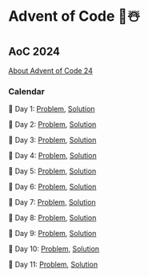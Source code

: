 # Advent of Code 🎄☃️

## AoC 2024
[About Advent of Code 24](https://adventofcode.com/2024/about)

### Calendar

📅 Day 1: [Problem](https://adventofcode.com/2024/day/1), [Solution](2024/tor_1/tor.py) 

📅 Day 2: [Problem](https://adventofcode.com/2024/day/2), [Solution](2024/tor_2/tor.py)

📅 Day 3: [Problem](https://adventofcode.com/2024/day/3), [Solution](2024/tor_3/tor.py)

📅 Day 4: [Problem](https://adventofcode.com/2024/day/4), [Solution](2024/tor_4/tor.py)

📅 Day 5: [Problem](https://adventofcode.com/2024/day/5), [Solution](2024/tor_5/tor.py)

📅 Day 6: [Problem](https://adventofcode.com/2024/day/6), [Solution](2024/tor_6/tor.py)

📅 Day 7: [Problem](https://adventofcode.com/2024/day/7), [Solution](2024/tor_7/tor.py)

📅 Day 8: [Problem](https://adventofcode.com/2024/day/8), [Solution](2024/tor_8/tor.py)

📅 Day 9: [Problem](https://adventofcode.com/2024/day/9), [Solution](2024/tor_9/tor.py)

📅 Day 10: [Problem](https://adventofcode.com/2024/day/10), [Solution](2024/tor_10/tor.py)

📅 Day 11: [Problem](https://adventofcode.com/2024/day/11), [Solution](2024/tor_11/tor.py)
